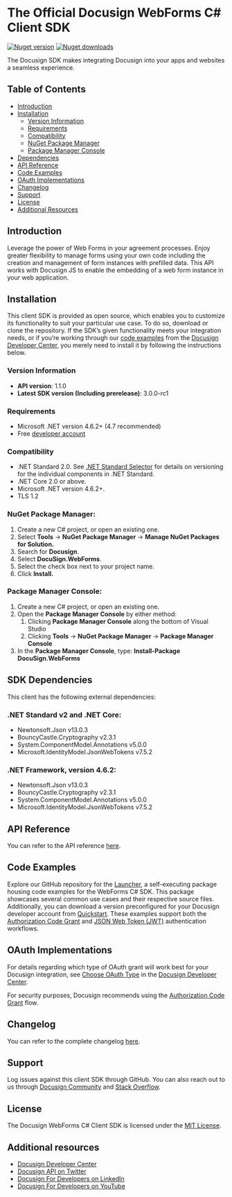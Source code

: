 # The Official Docusign WebForms C# Client SDK

[![Nuget version][nuget-image]][nuget-url]
[![Nuget downloads][downloads-image]][downloads-url]

The Docusign SDK makes integrating Docusign into your apps and websites a seamless experience.

## Table of Contents
- [Introduction](#introduction)
- [Installation](#installation)
	* [Version Information](#versionInformation)
	* [Requirements](#requirements)
	* [Compatibility](#compatibility)
	* [NuGet Package Manager](#nugetPackageManager)
	* [Package Manager Console](#packageManagerConsole)
- [Dependencies](#dependencies)
- [API Reference](#apiReference)
- [Code Examples](#codeExamples)
- [OAuth Implementations](#oauthImplementations)
- [Changelog](#changeLog)
- [Support](#support)
- [License](#license)
- [Additional Resources](#additionalResources)

<a id="introduction"></a>
## Introduction
Leverage the power of Web Forms in your agreement processes. Enjoy greater flexibility to manage forms using your own code including the creation and management of form instances with prefilled data. This API works with Docusign JS to enable the embedding of a web form instance in your web application.

<a id="installation"></a>
## Installation
This client SDK is provided as open source, which enables you to customize its functionality to suit your particular use case. To do so, download or clone the repository. If the SDK’s given functionality meets your integration needs, or if you’re working through our [code examples](https://developers.docusign.com/docs/web-forms-api/how-to/) from the [Docusign Developer Center](https://developers.docusign.com/), you merely need to install it by following the instructions below.

<a id="versionInformation"></a>
### Version Information
- **API version**: 1.1.0
- **Latest SDK version (Including prerelease)**: 3.0.0-rc1

<a id="requirements"></a>
### Requirements
*   Microsoft .NET version 4.6.2+ (4.7 recommended)
*   Free [developer account](https://go.docusign.com/o/sandbox/?postActivateUrl=https://developers.docusign.com/)

<a id="compatibility"></a>
### Compatibility
*   .NET Standard 2.0. See [.NET Standard Selector](https://immo.landwerth.net/netstandard-versions/) for details on versioning for the individual components in .NET Standard.
*   .NET Core 2.0 or above.
*   Microsoft .NET version 4.6.2+.
*   TLS 1.2

<a id="nugetPackageManager"></a>
### NuGet Package Manager:
1. Create a new C# project, or open an existing one.
2. Select **Tools** -> **NuGet Package Manager** -> **Manage NuGet Packages for Solution.**
3. Search for **Docusign**.
4. Select **DocuSign.WebForms**.
5. Select the check box next to your project name.
6. Click **Install.**

<a id="packageManagerConsole"></a>
### Package Manager Console:
1. Create a new C# project, or open an existing one.
2. Open the **Package Manager Console** by either method:
   1. Clicking **Package Manager Console** along the bottom of Visual Studio
   2. Clicking **Tools** -> **NuGet Package Manager** -> **Package Manager Console**
3. In the **Package Manager Console**, type: **Install-Package DocuSign.WebForms**

<a id="dependencies"></a>
## SDK Dependencies
This client has the following external dependencies:

### .NET Standard v2 and .NET Core:
*   Newtonsoft.Json v13.0.3
*   BouncyCastle.Cryptography v2.3.1
*   System.ComponentModel.Annotations v5.0.0
*   Microsoft.IdentityModel.JsonWebTokens v7.5.2

### .NET Framework, version 4.6.2:
*   Newtonsoft.Json v13.0.3
*   BouncyCastle.Cryptography v2.3.1
*   System.ComponentModel.Annotations v5.0.0
*   Microsoft.IdentityModel.JsonWebTokens v7.5.2

<a id="apiReference"></a>
## API Reference
You can refer to the API reference [here](https://developers.docusign.com/docs/web-forms-api/reference/).

<a id="codeExamples"></a>
## Code Examples
Explore our GitHub repository for the [Launcher](https://github.com/docusign/code-examples-csharp/), a self-executing package housing code examples for the WebForms C# SDK. This package showcases several common use cases and their respective source files. Additionally, you can download a version preconfigured for your Docusign developer account from [Quickstart](https://developers.docusign.com/docs/esign-rest-api/quickstart/). These examples support both the [Authorization Code Grant](https://developers.docusign.com/platform/auth/authcode/) and [JSON Web Token (JWT)](https://developers.docusign.com/platform/auth/jwt/) authentication workflows.

<a id="oauthImplementations"></a>
## OAuth Implementations
For details regarding which type of OAuth grant will work best for your Docusign integration, see [Choose OAuth Type](https://developers.docusign.com/platform/auth/choose/) in the [Docusign Developer Center](https://developers.docusign.com/).

For security purposes, Docusign recommends using the [Authorization Code Grant](https://developers.docusign.com/platform/auth/authcode/) flow.

<a id="changeLog"></a>
## Changelog
You can refer to the complete changelog [here](https://github.com/docusign/docusign-webforms-csharp-client/blob/master/CHANGELOG.md).

<a id="support"></a>
## Support
Log issues against this client SDK through GitHub. You can also reach out to us through [Docusign Community](https://community.docusign.com/developer-59) and [Stack Overflow](https://stackoverflow.com/questions/tagged/docusignapi).

<a id="license"></a>
## License
The Docusign WebForms C# Client SDK is licensed under the [MIT License](https://github.com/docusign/docusign-webforms-csharp-client/blob/master/LICENSE).

<a id="additionalResources"></a>
## Additional resources
*   [Docusign Developer Center](https://developers.docusign.com/)
*   [Docusign API on Twitter](https://twitter.com/docusignapi)
*   [Docusign For Developers on LinkedIn](https://www.linkedin.com/showcase/docusign-for-developers/)
*   [Docusign For Developers on YouTube](https://www.youtube.com/channel/UCJSJ2kMs_qeQotmw4-lX2NQ)

[nuget-image]: https://img.shields.io/nuget/v/DocuSign.WebForms.svg?style=flat
[nuget-url]: https://www.nuget.org/packages/DocuSign.WebForms
[downloads-image]: https://img.shields.io/nuget/dt/DocuSign.WebForms.svg?style=flat
[downloads-url]: https://www.nuget.org/packages/DocuSign.WebForms